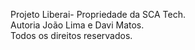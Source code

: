 Projeto Liberai- Propriedade da SCA Tech. <br>
Autoria João Lima e Davi Matos. <br>
Todos os direitos reservados.
